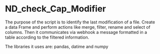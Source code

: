 # ND_check_Cap_Modifier

The purpose of the script is to identify the last modification of a file. Create a data Frame and perform actions like merge, filter, rename and select of columns. Then it communicates via webhook a message formatted in a table according to the filtered information.

The libraries it uses are: pandas, datime and numpy
